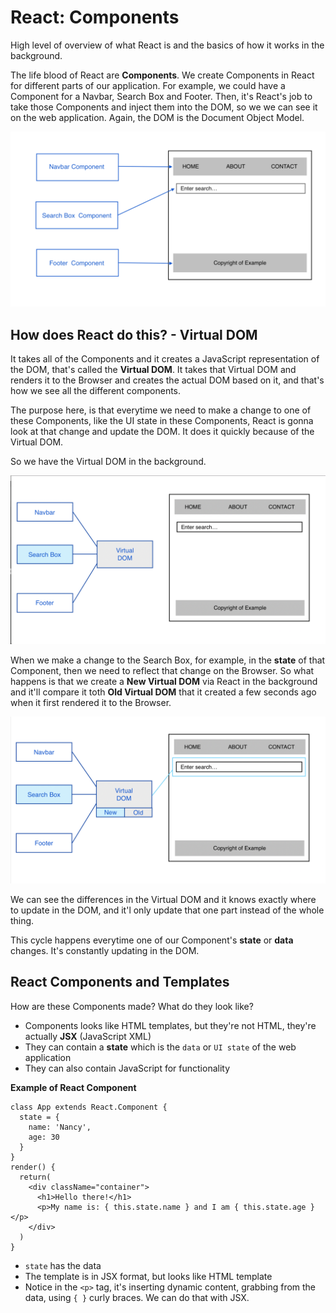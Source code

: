 # React: Components

High level of overview of what React is and the basics of how it works in the background.

The life blood of React are **Components**. We create Components in React for different parts of our application. For example, we could have a Component for a Navbar, Search Box and Footer. Then, it's React's job to take those Components and inject them into the DOM, so we we can see it on the web application. Again, the DOM is the Document Object Model.

<kbd>![alt text](img/components.png "screenshot")</kbd>

## How does React do this? - Virtual DOM

It takes all of the Components and it creates a JavaScript representation of the DOM, that's called the **Virtual DOM**. It takes that Virtual DOM and renders it to the Browser and creates the actual DOM based on it, and that's how we see all the different components.

The purpose here, is that everytime we need to make a change to one of these Components, like the UI state in these Components, React is gonna look at that change and update the DOM. It does it quickly because of the Virtual DOM.

So we have the Virtual DOM in the background.

<kbd>![alt text](img/virtualdom.png "screenshot")</kbd>

When we make a change to the Search Box, for example, in the **state** of that Component, then we need to reflect that change on the Browser. So what happens is that we create a **New Virtual DOM** via React in the background and it'll compare it toth **Old Virtual DOM** that it created a few seconds ago when it first rendered it to the Browser.

<kbd>![alt text](img/searchbox.png "screenshot")</kbd>

We can see the differences in the Virtual DOM and it knows exactly where to update in the DOM, and it'l only update that one part instead of the whole thing.

This cycle happens everytime one of our Component's **state** or **data** changes. It's constantly updating in the DOM.

## React Components and Templates

How are these Components made? What do they look like?

* Components looks like HTML templates, but they're not HTML, they're actually **JSX** (JavaScript XML)
* They can contain a **state** which is the ```data``` or ```UI state``` of the web application
* They can also contain JavaScript for functionality

**Example of React Component**
```
class App extends React.Component {
  state = {
    name: 'Nancy',
    age: 30
  }
}
render() {
  return(
    <div className="container">
      <h1>Hello there!</h1>
      <p>My name is: { this.state.name } and I am { this.state.age }</p>
    </div>
  )
}
```

* ```state``` has the data
* The template is in JSX format, but looks like HTML template
* Notice in the ```<p>``` tag, it's inserting dynamic content, grabbing from the data, using ```{ }``` curly braces. We can do that with JSX.